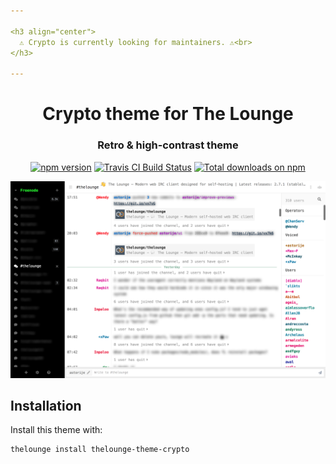 ```yaml
---

<h3 align="center">
  ⚠️ Crypto is currently looking for maintainers. ⚠️<br>
</h3>

---
```


<h1 align="center">
	Crypto theme for The Lounge
</h1>

<h3 align="center">
	Retro & high-contrast theme
</h3>

<p align="center">
	<a href="https://yarn.pm/thelounge-theme-crypto"><img
		alt="npm version"
		src="https://img.shields.io/npm/v/thelounge-theme-crypto.svg?style=flat-square"></a>
	<a href="https://travis-ci.com/thelounge/thelounge-theme-crypto"><img
		alt="Travis CI Build Status"
		src="https://img.shields.io/travis/com/thelounge/thelounge-theme-crypto/master.svg?&style=flat-square"></a>
	<a href="https://npm-stat.com/charts.html?package=thelounge-theme-crypto&from=2016-02-12"><img
		alt="Total downloads on npm"
		src="https://img.shields.io/npm/dt/thelounge-theme-crypto.svg?colorB=007dc7&style=flat-square"></a>
</p>

<p align="center">
	<img src="screenshot.png" alt="Screenshot of the Crypto theme for The Lounge" width="550">
</p>

## Installation

Install this theme with:

```sh
thelounge install thelounge-theme-crypto
```
